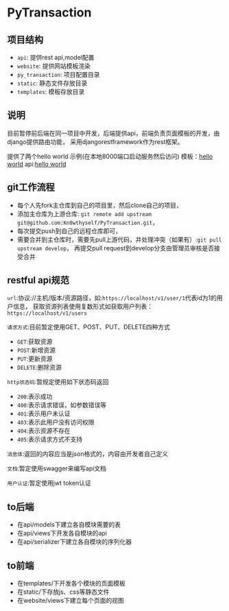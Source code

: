 # PyTransaction

## 项目结构
- `api`: 提供rest api,model配置
- `website`: 提供网站模板渲染
- `py_transaction`: 项目配置目录
- `static`: 静态文件存放目录
- `templates`: 模板存放目录

## 说明
目前暂停前后端在同一项目中开发，后端提供api，前端负责页面模板的开发，由django提供路由功能，
采用djangorestframework作为rest框架。

提供了两个hello world 示例(在本地8000端口启动服务然后访问)
模板：<a href="http://localhost:8000/helloworld">hello world</a>
api:<a href="http://localhost:8000/api/helloworld">hello world</a>

## git工作流程
- 每个人先fork主仓库到自己的项目里，然后clone自己的项目，
- 添加主仓库为上游仓库: `git remote add upstream git@github.com:Kn0wthyself/PyTransaction.git`，
- 每次提交push到自己的远程仓库即可，
- 需要合并到主仓库时，需要先pull上游代码，并处理冲突（如果有）:`git pull upstream develop`，
  再提交pull request到develop分支由管理员审核是否接受合并

## restful api规范
`url`:协议://主机/版本/资源路径，如:`https://localhost/v1/user/1`代表id为1的用户信息，
获取资源列表使用复数形式如获取用户列表：`https://localhost/v1/users`

`请求方式`:目前暂定使用GET、POST、PUT、DELETE四种方式
- `GET`:获取资源
- `POST`:新增资源
- `PUT`:更新资源
- `DELETE`:删除资源

`http状态码`:暂规定使用如下状态码返回
- `200`:表示成功
- `400`:表示请求错误，如参数错误等
- `401`:表示用户未认证
- `403`:表示此用户没有访问权限
- `404`:表示资源不存在
- `405`:表示请求方式不支持

`消息体`:返回的内容应当是json格式的，内容由开发者自己定义

`文档`:暂定使用swagger来编写api文档

`用户认证`:暂定使用jwt token认证


## to后端
- 在api/models下建立各自模块需要的表
- 在api/views下开发各自模块的api
- 在api/serializer下建立各自模块的序列化器

## to前端
- 在templates/下开发各个模块的页面模板
- 在static/下存放js、css等静态文件
- 在website/views下建立每个页面的视图